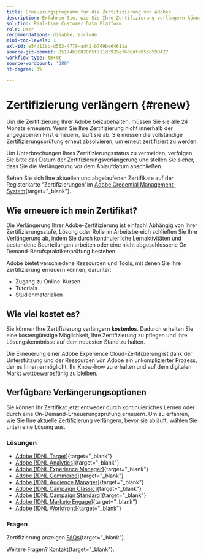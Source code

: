 ```yaml
---
title: Erneuerungsprogramm für die Zertifizierung von Adoben
description: Erfahren Sie, wie Sie Ihre Zertifizierung verlängern können, bevor sie abläuft.
solution: Real-time Customer Data Platform
role: User
recommendations: disable, exclude
mini-toc-levels: 1
exl-id: e54d11bb-d563-4779-ad42-b749be64611a
source-git-commit: 85174b3682805f711d3929ef6d8dfd0558598427
workflow-type: tm+mt
source-wordcount: '380'
ht-degree: 3%

---
```


# Zertifizierung verlängern {#renew}

Um die Zertifizierung Ihrer Adobe beizubehalten, müssen Sie sie alle 24 Monate erneuern. Wenn Sie Ihre Zertifizierung nicht innerhalb der angegebenen Frist erneuern, läuft sie ab. Sie müssen die vollständige Zertifizierungsprüfung erneut absolvieren, um erneut zertifiziert zu werden.

Um Unterbrechungen Ihres Zertifizierungsstatus zu vermeiden, verfolgen Sie bitte das Datum der Zertifizierungsverlängerung und stellen Sie sicher, dass Sie die Verlängerung vor dem Ablaufdatum abschließen.

Sehen Sie sich Ihre aktuellen und abgelaufenen Zertifikate auf der Registerkarte &quot;Zertifizierungen&quot;im [Adobe Credential Management-System](https://www.certmetrics.com/adobe/candidate/cert_summary.aspx){target="_blank"}.

## Wie erneuere ich mein Zertifikat?

Die Verlängerung Ihrer Adobe-Zertifizierung ist einfach! Abhängig von Ihrer Zertifizierungsstufe, Lösung oder Rolle im Arbeitsbereich schließen Sie Ihre Verlängerung ab, indem Sie durch kontinuierliche Lernaktivitäten und bestandene Beurteilungen arbeiten oder eine nicht abgeschlossene On-Demand-Berufspraktikenprüfung bestehen.

Adobe bietet verschiedene Ressourcen und Tools, mit denen Sie Ihre Zertifizierung erneuern können, darunter:

* Zugang zu Online-Kursen
* Tutorials
* Studienmaterialien

## Wie viel kostet es?

Sie können Ihre Zertifizierung verlängern **kostenlos**. Dadurch erhalten Sie eine kostengünstige Möglichkeit, Ihre Zertifizierung zu pflegen und Ihre Lösungskenntnisse auf dem neuesten Stand zu halten.

Die Erneuerung einer Adobe Experience Cloud-Zertifizierung ist dank der Unterstützung und der Ressourcen von Adobe ein unkomplizierter Prozess, der es Ihnen ermöglicht, Ihr Know-how zu erhalten und auf dem digitalen Markt wettbewerbsfähig zu bleiben.

## Verfügbare Verlängerungsoptionen

Sie können Ihr Zertifikat jetzt entweder durch kontinuierliches Lernen oder durch eine On-Demand-Erneuerungsprüfung erneuern. Um zu erfahren, wie Sie Ihre aktuelle Zertifizierung verlängern, bevor sie abläuft, wählen Sie unten eine Lösung aus.

### Lösungen

* [Adobe [!DNL Target]](https://experienceleague.adobe.com/docs/certification/certification/technical-certifications/at/at-renew.html?lang=en){target="_blank"}
* [Adobe [!DNL Analytics]](https://experienceleague.adobe.com/docs/certification/certification/technical-certifications/aa/aa-renew.html?lang=en){target="_blank"}
* [Adobe [!DNL Experience Manager]](https://experienceleague.adobe.com/docs/certification/certification/technical-certifications/aem/aem-renew.html?lang=en){target="_blank"}
* [Adobe [!DNL Commerce]](https://experienceleague.adobe.com/docs/certification/certification/technical-certifications/ac/ac-renew.html?lang=en){target="_blank"}
* [Adobe [!DNL Audience Manager]](https://experienceleague.adobe.com/docs/certification/certification/technical-certifications/aam/aam-renew.html?lang=en){target="_blank"}
* [Adobe [!DNL Campaign Classic]](https://experienceleague.adobe.com/docs/certification/certification/technical-certifications/acc/acc-renew.html?lang=en){target="_blank"}
* [Adobe [!DNL Campaign Standard]](https://experienceleague.adobe.com/docs/certification/certification/technical-certifications/acs/acs-renew.html?lang=en){target="_blank"}
* [Adobe [!DNL Marketo Engage]](https://experienceleague.adobe.com/docs/certification/certification/technical-certifications/ame/ame-renew.html?lang=en){target="_blank"}
* [Adobe [!DNL Workfront]](https://experienceleague.corp.adobe.com/docs/certification/certification/technical-certifications/aw/aw-renew.html){target="_blank"}

### Fragen

Zertifizierung anzeigen [FAQs](https://experienceleague.adobe.com/docs/certification/certification/faq.html?lang=en){target="_blank"}.

Weitere Fragen? [Kontakt](mailto:certif@adobe.com){target="_blank"}.
